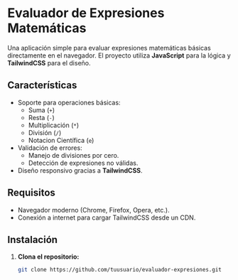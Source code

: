 # Evaluador de Expresiones Matemáticas

Una aplicación simple para evaluar expresiones matemáticas básicas directamente en el navegador. El proyecto utiliza **JavaScript** para la lógica y **TailwindCSS** para el diseño.

## Características

- Soporte para operaciones básicas:
  - Suma (`+`)
  - Resta (`-`)
  - Multiplicación (`*`)
  - División (`/`)
  - Notacion Científica (`e`)
- Validación de errores:
  - Manejo de divisiones por cero.
  - Detección de expresiones no válidas.
- Diseño responsivo gracias a **TailwindCSS**.

## Requisitos

- Navegador moderno (Chrome, Firefox, Opera, etc.).
- Conexión a internet para cargar TailwindCSS desde un CDN.

## Instalación

1. **Clona el repositorio:**

   ```bash
   git clone https://github.com/tuusuario/evaluador-expresiones.git
